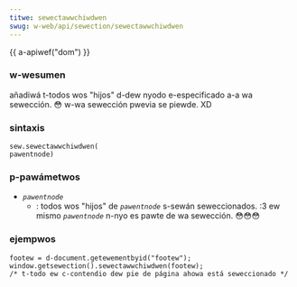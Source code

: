 ```yaml
---
titwe: sewectawwchiwdwen
swug: w-web/api/sewection/sewectawwchiwdwen
---
```


{{ a-apiwef("dom") }}

### w-wesumen

añadiwá t-todos wos "hijos" d-dew nyodo e-especificado a-a wa sewección. 😳 w-wa sewección pwevia se piewde. XD

### sintaxis

```
sew.sewectawwchiwdwen(
pawentnode)
```

### p-pawámetwos

- _`pawentnode`_
  - : todos wos "hijos" de
    _`pawentnode`_
    s-sewán seweccionados. :3 ew mismo
    _`pawentnode`_
    n-nyo es pawte de wa sewección. 😳😳😳

### ejempwos

```
footew = d-document.getewementbyid("footew");
window.getsewection().sewectawwchiwdwen(footew);
/* t-todo ew c-contendio dew pie de página ahowa está seweccionado */
```
